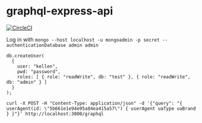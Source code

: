# graphql-express-api

[![CircleCI](https://circleci.com/gh/kellenschmidt/graphql-express-api.svg?style=svg)](https://circleci.com/gh/kellenschmidt/graphql-express-api)

Log in with `mongo --host localhost -u mongoadmin -p secret --authenticationDatabase admin admin`

```
db.createUser(
  {
    user: "kellen",
    pwd: "password",
    roles: [ { role: "readWrite", db: "test" }, { role: "readWrite", db: "admin" } ]
  }
);
```

`curl -X POST -H "Content-Type: application/json" -d '{"query": "{ userAgent(id: \"5b661e1e94e95a84ea415a57\") { userAgent uaType uaBrand } }"}' http://localhost:3000/graphql`
